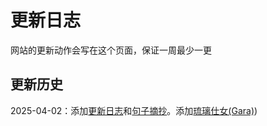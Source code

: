 # 更新日志
网站的更新动作会写在这个页面，保证一周最少一更

## 更新历史
2025-04-02：添加[更新日志](Log)和[句子摘抄](Love)。添加[琉璃仕女(Gara)](../Build/Warframe/Gara.md))